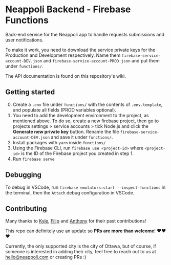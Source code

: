 # Neappoli Backend - Firebase Functions
Back-end service for the Neappoli app to handle requests submissions and user notifications. 

To make it work, you need to download the service private keys for the Production and Development respectively. Name them `firebase-service-account-DEV.json` and `firebase-service-account-PROD.json` and put them under `functions/`.

The API documentation is found on this repository's wiki.

## Getting started

0. Create a `.env` file under `functions/` with the contents of `.env.template`, and populate all fields (PROD variables optional).
1. You need to add the development environment to the project, as mentioned above. To do so, create a new firebase project, then go to projects settings > service accounts > tick Node.js and click the **Generate new private key** button. Rename the file `firebase-service-account-DEV.json` and save it under `functions/`.
2. Install packages with `yarn` inside `functions/`
3. Using the Firebase CLI, run `firebase use <project-id>` where `<project-id>` is the ID of the Firebase project you created in step 1.
4. Run `firebase serve`

## Debugging

To debug in VSCode, run `firebase emulators:start --inspect-functions` in the terminal, then the `Attach` debug configuration in VSCode.

## Contributing

Many thanks to [Kyle](https://github.com/kQuintal), [Filip](https://github.com/IMFIL) and [Anthony](https://github.com/anthonyanader) for their past contributions!

This repo can definitely use an update so **PRs are more than welcome**! ❤️❤️❤️

Currently, the only supported city is the city of Ottawa, but of course, if someone is interested in adding their city, feel free to reach out to us at hello@neappoli.com or creating PRs :)

